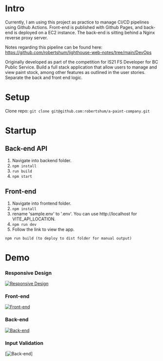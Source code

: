 # Intro

Currently, I am using this project as practice to manage CI/CD pipelines using Github Actions.  Front-end is published with Github Pages, and back-end is deployed on a EC2 instance.  The back-end is sitting behind a Nginx reverse proxy server.

Notes regarding this pipeline can be found  here: https://github.com/robertshum/lighthouse-web-notes/tree/main/DevOps

Originally developed as part of the competition for IS21 FS Developer for BC Public Service.  Build a full stack application that allow users to manage and view paint stock, among other features as outlined in the user stories.  Separate the back and front end logic.

# Setup

Clone repo: ```git clone git@github.com:robertshum/a-paint-company.git```

# Startup

## Back-end API

1. Navigate into backend folder.
2. ```npm install```
3. ```run build```
4. ```npm start```

## Front-end

1. Navigate into frontend folder.
2. ```npm install```
3. rename 'sample.env' to '.env'.  You can use http://localhost for VITE_API_LOCATION.
4. ```npm run dev```
5. Follow the link to view the app.

```npm run build (to deploy to dist folder for manual output)```

# Demo

### Responsive Design
[![Responsive Design](https://img.youtube.com/vi/6rgAT5Wk3wE/0.jpg)](https://www.youtube.com/watch?v=6rgAT5Wk3wE)

### Front-end
[![Front-end](https://img.youtube.com/vi/u4WYHPqu0YI/0.jpg)](https://www.youtube.com/watch?v=u4WYHPqu0YI)

### Back-end
[![Back-end](https://img.youtube.com/vi/DMdnGnVf9Qo/0.jpg)](https://www.youtube.com/watch?v=DMdnGnVf9Qo)


### Input Validation
[![Back-end](https://github.com/robertshum/a-paint-company/blob/main/frontend/public/input_validation.png)]